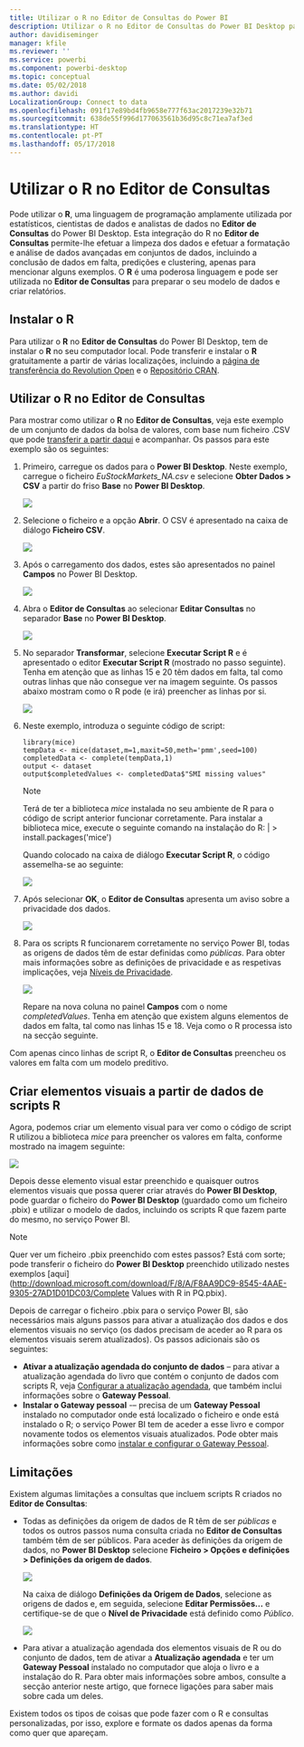 ```yaml
---
title: Utilizar o R no Editor de Consultas do Power BI
description: Utilizar o R no Editor de Consultas do Power BI Desktop para análise avançada
author: davidiseminger
manager: kfile
ms.reviewer: ''
ms.service: powerbi
ms.component: powerbi-desktop
ms.topic: conceptual
ms.date: 05/02/2018
ms.author: davidi
LocalizationGroup: Connect to data
ms.openlocfilehash: 091f17e89bd4fb9658e777f63ac2017239e32b71
ms.sourcegitcommit: 638de55f996d177063561b36d95c8c71ea7af3ed
ms.translationtype: HT
ms.contentlocale: pt-PT
ms.lasthandoff: 05/17/2018
---
```

# <a name="using-r-in-query-editor"></a>Utilizar o R no Editor de Consultas
Pode utilizar o **R**, uma linguagem de programação amplamente utilizada por estatísticos, cientistas de dados e analistas de dados no **Editor de Consultas** do Power BI Desktop. Esta integração do R no **Editor de Consultas** permite-lhe efetuar a limpeza dos dados e efetuar a formatação e análise de dados avançadas em conjuntos de dados, incluindo a conclusão de dados em falta, predições e clustering, apenas para mencionar alguns exemplos. O **R** é uma poderosa linguagem e pode ser utilizada no **Editor de Consultas** para preparar o seu modelo de dados e criar relatórios.

## <a name="installing-r"></a>Instalar o R
Para utilizar o **R** no **Editor de Consultas** do Power BI Desktop, tem de instalar o **R** no seu computador local. Pode transferir e instalar o **R** gratuitamente a partir de várias localizações, incluindo a [página de transferência do Revolution Open](https://mran.revolutionanalytics.com/download/) e o [Repositório CRAN](https://cran.r-project.org/bin/windows/base/).

## <a name="using-r-in-query-editor"></a>Utilizar o R no Editor de Consultas
Para mostrar como utilizar o **R** no **Editor de Consultas**, veja este exemplo de um conjunto de dados da bolsa de valores, com base num ficheiro .CSV que pode [transferir a partir daqui](http://download.microsoft.com/download/F/8/A/F8AA9DC9-8545-4AAE-9305-27AD1D01DC03/EuStockMarkets_NA.csv) e acompanhar. Os passos para este exemplo são os seguintes:

1. Primeiro, carregue os dados para o **Power BI Desktop**. Neste exemplo, carregue o ficheiro *EuStockMarkets_NA.csv* e selecione **Obter Dados > CSV** a partir do friso **Base** no **Power BI Desktop**.
   
   ![](media/desktop-r-in-query-editor/r-in-query-editor_1.png)
2. Selecione o ficheiro e a opção **Abrir**. O CSV é apresentado na caixa de diálogo **Ficheiro CSV**.
   
   ![](media/desktop-r-in-query-editor/r-in-query-editor_2.png)
3. Após o carregamento dos dados, estes são apresentados no painel **Campos** no Power BI Desktop.
   
   ![](media/desktop-r-in-query-editor/r-in-query-editor_3.png)
4. Abra o **Editor de Consultas** ao selecionar **Editar Consultas** no separador **Base** no **Power BI Desktop**.
   
   ![](media/desktop-r-in-query-editor/r-in-query-editor_4.png)
5. No separador **Transformar**, selecione **Executar Script R** e é apresentado o editor **Executar Script R** (mostrado no passo seguinte). Tenha em atenção que as linhas 15 e 20 têm dados em falta, tal como outras linhas que não consegue ver na imagem seguinte. Os passos abaixo mostram como o R pode (e irá) preencher as linhas por si.
   
   ![](media/desktop-r-in-query-editor/r-in-query-editor_5d.png)
6. Neste exemplo, introduza o seguinte código de script:
   
       library(mice)
       tempData <- mice(dataset,m=1,maxit=50,meth='pmm',seed=100)
       completedData <- complete(tempData,1)
       output <- dataset
       output$completedValues <- completedData$"SMI missing values"
   
   > [!NOTE]
   > Terá de ter a biblioteca *mice* instalada no seu ambiente de R para o código de script anterior funcionar corretamente. Para instalar a biblioteca mice, execute o seguinte comando na instalação do R: |      > install.packages('mice')
   > 
   > 
   
   Quando colocado na caixa de diálogo **Executar Script R**, o código assemelha-se ao seguinte:
   
   ![](media/desktop-r-in-query-editor/r-in-query-editor_5b.png)
7. Após selecionar **OK**, o **Editor de Consultas** apresenta um aviso sobre a privacidade dos dados.
   
   ![](media/desktop-r-in-query-editor/r-in-query-editor_6.png)
8. Para os scripts R funcionarem corretamente no serviço Power BI, todas as origens de dados têm de estar definidas como *públicas*. Para obter mais informações sobre as definições de privacidade e as respetivas implicações, veja [Níveis de Privacidade](desktop-privacy-levels.md).
   
   ![](media/desktop-r-in-query-editor/r-in-query-editor_7.png)
   
   Repare na nova coluna no painel **Campos** com o nome *completedValues*. Tenha em atenção que existem alguns elementos de dados em falta, tal como nas linhas 15 e 18. Veja como o R processa isto na secção seguinte.
   

Com apenas cinco linhas de script R, o **Editor de Consultas** preencheu os valores em falta com um modelo preditivo.

## <a name="creating-visuals-from-r-script-data"></a>Criar elementos visuais a partir de dados de scripts R
Agora, podemos criar um elemento visual para ver como o código de script R utilizou a biblioteca *mice* para preencher os valores em falta, conforme mostrado na imagem seguinte:

![](media/desktop-r-in-query-editor/r-in-query-editor_8a.png)

Depois desse elemento visual estar preenchido e quaisquer outros elementos visuais que possa querer criar através do **Power BI Desktop**, pode guardar o ficheiro do **Power BI Desktop** (guardado como um ficheiro .pbix) e utilizar o modelo de dados, incluindo os scripts R que fazem parte do mesmo, no serviço Power BI.

> [!NOTE]
> Quer ver um ficheiro .pbix preenchido com estes passos? Está com sorte; pode transferir o ficheiro do **Power BI Desktop** preenchido utilizado nestes exemplos [aqui](http://download.microsoft.com/download/F/8/A/F8AA9DC9-8545-4AAE-9305-27AD1D01DC03/Complete Values with R in PQ.pbix).
> 
> 

Depois de carregar o ficheiro .pbix para o serviço Power BI, são necessários mais alguns passos para ativar a atualização dos dados e dos elementos visuais no serviço (os dados precisam de aceder ao R para os elementos visuais serem atualizados). Os passos adicionais são os seguintes:

* **Ativar a atualização agendada do conjunto de dados** – para ativar a atualização agendada do livro que contém o conjunto de dados com scripts R, veja [Configurar a atualização agendada](refresh-scheduled-refresh.md), que também inclui informações sobre o **Gateway Pessoal**.
* **Instalar o Gateway pessoal** -– precisa de um **Gateway Pessoal** instalado no computador onde está localizado o ficheiro e onde está instalado o R; o serviço Power BI tem de aceder a esse livro e compor novamente todos os elementos visuais atualizados. Pode obter mais informações sobre como [instalar e configurar o Gateway Pessoal](personal-gateway.md).

## <a name="limitations"></a>Limitações
Existem algumas limitações a consultas que incluem scripts R criados no **Editor de Consultas**:

* Todas as definições da origem de dados de R têm de ser *públicas* e todos os outros passos numa consulta criada no **Editor de Consultas** também têm de ser públicos. Para aceder às definições da origem de dados, no **Power BI Desktop** selecione **Ficheiro > Opções e definições > Definições da origem de dados**.
  
  ![](media/desktop-r-in-query-editor/r-in-query-editor_9.png)
  
  Na caixa de diálogo **Definições da Origem de Dados**, selecione as origens de dados e, em seguida, selecione **Editar Permissões...** e certifique-se de que o **Nível de Privacidade** está definido como *Público*.
  
  ![](media/desktop-r-in-query-editor/r-in-query-editor_10.png)    
* Para ativar a atualização agendada dos elementos visuais de R ou do conjunto de dados, tem de ativar a **Atualização agendada** e ter um **Gateway Pessoal** instalado no computador que aloja o livro e a instalação do R. Para obter mais informações sobre ambos, consulte a secção anterior neste artigo, que fornece ligações para saber mais sobre cada um deles.

Existem todos os tipos de coisas que pode fazer com o R e consultas personalizadas, por isso, explore e formate os dados apenas da forma como quer que apareçam.

